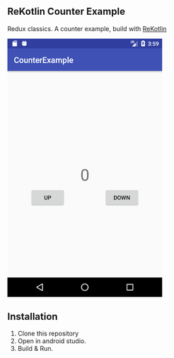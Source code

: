 ## ReKotlin Counter Example

Redux classics. A counter example, build with [ReKotlin](https://github.com/GeoThings/ReKotlin)

<img src="https://raw.githubusercontent.com/GeoThings/ReKotlin-CounterExample/master/assets/screenshot.png" width="350">

## Installation

1. Clone this repository
2. Open in android studio.
3. Build & Run.